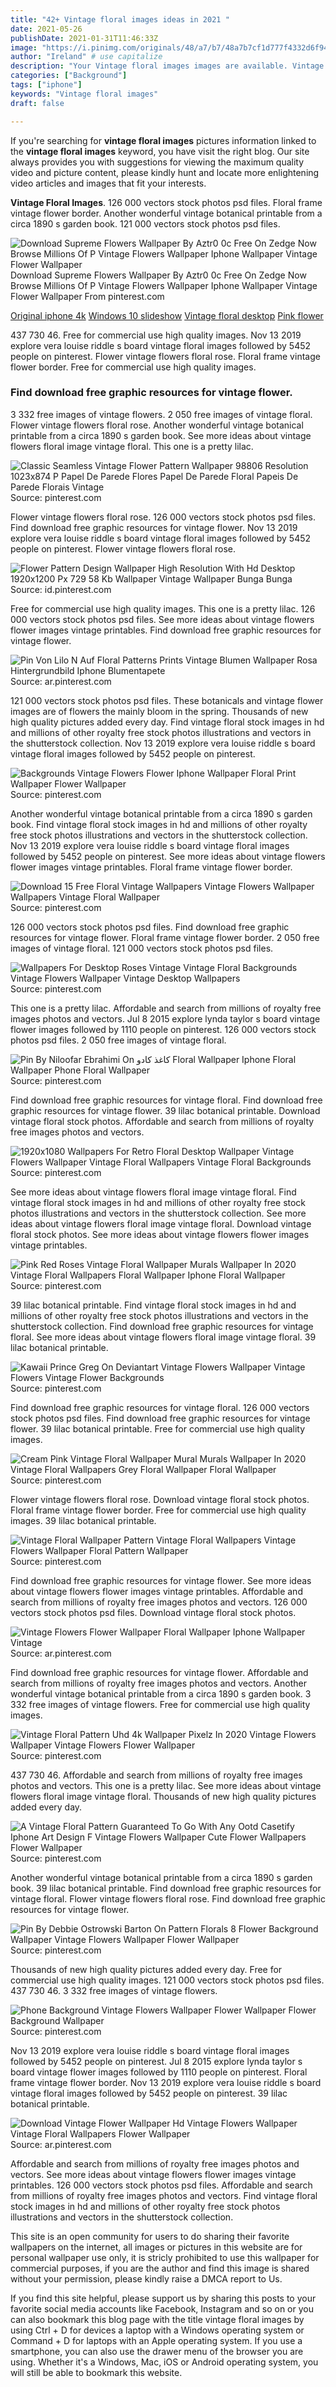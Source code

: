 ```yaml
---
title: "42+ Vintage floral images ideas in 2021 "
date: 2021-05-26
publishDate: 2021-01-31T11:46:33Z
image: "https://i.pinimg.com/originals/48/a7/b7/48a7b7cf1d777f4332d6f946d3473fb1.jpg"
author: "Ireland" # use capitalize
description: "Your Vintage floral images images are available. Vintage floral images are a topic that is being searched for and liked by netizens now. You can Get the Vintage floral images files here. Find and Download all free vectors."
categories: ["Background"]
tags: ["iphone"]
keywords: "Vintage floral images"
draft: false

---
```


If you're searching for **vintage floral images** pictures information linked to the **vintage floral images** keyword, you have visit the right  blog.  Our site always  provides you with  suggestions  for viewing  the maximum  quality video and picture  content, please kindly hunt and locate more enlightening video articles and images  that fit your interests.

**Vintage Floral Images**. 126 000 vectors stock photos psd files. Floral frame vintage flower border. Another wonderful vintage botanical printable from a circa 1890 s garden book. 121 000 vectors stock photos psd files.

![Download Supreme Flowers Wallpaper By Aztr0 0c Free On Zedge Now Browse Millions Of P Vintage Flowers Wallpaper Iphone Wallpaper Vintage Flower Wallpaper](https://i.pinimg.com/736x/3e/9d/a0/3e9da02b4b06f6d803e3d9f5f627659e.jpg "Download Supreme Flowers Wallpaper By Aztr0 0c Free On Zedge Now Browse Millions Of P Vintage Flowers Wallpaper Iphone Wallpaper Vintage Flower Wallpaper")
Download Supreme Flowers Wallpaper By Aztr0 0c Free On Zedge Now Browse Millions Of P Vintage Flowers Wallpaper Iphone Wallpaper Vintage Flower Wallpaper From pinterest.com

[Original iphone 4k](/original-iphone-4k/)
[Windows 10 slideshow](/windows-10-slideshow/)
[Vintage floral desktop](/vintage-floral-desktop/)
[Pink flower](/pink-flower/)

437 730 46. Free for commercial use high quality images. Nov 13 2019 explore vera louise riddle s board vintage floral images followed by 5452 people on pinterest. Flower vintage flowers floral rose. Floral frame vintage flower border. Free for commercial use high quality images.

### Find download free graphic resources for vintage flower.

3 332 free images of vintage flowers. 2 050 free images of vintage floral. Flower vintage flowers floral rose. Another wonderful vintage botanical printable from a circa 1890 s garden book. See more ideas about vintage flowers floral image vintage floral. This one is a pretty lilac.


![Classic Seamless Vintage Flower Pattern Wallpaper 98806 Resolution 1023x874 P Papel De Parede Flores Papel De Parede Floral Papeis De Parede Florais Vintage](https://i.pinimg.com/originals/0a/3b/96/0a3b96c6fe138e218f6ce90cd6a1ac85.jpg "Classic Seamless Vintage Flower Pattern Wallpaper 98806 Resolution 1023x874 P Papel De Parede Flores Papel De Parede Floral Papeis De Parede Florais Vintage")
Source: pinterest.com

Flower vintage flowers floral rose. 126 000 vectors stock photos psd files. Find download free graphic resources for vintage flower. Nov 13 2019 explore vera louise riddle s board vintage floral images followed by 5452 people on pinterest. Flower vintage flowers floral rose.

![Flower Pattern Design Wallpaper High Resolution With Hd Desktop 1920x1200 Px 729 58 Kb Wallpaper Vintage Wallpaper Bunga Bunga](https://i.pinimg.com/originals/df/bc/1b/dfbc1b54d97039b02d8fd3c282931269.jpg "Flower Pattern Design Wallpaper High Resolution With Hd Desktop 1920x1200 Px 729 58 Kb Wallpaper Vintage Wallpaper Bunga Bunga")
Source: id.pinterest.com

Free for commercial use high quality images. This one is a pretty lilac. 126 000 vectors stock photos psd files. See more ideas about vintage flowers flower images vintage printables. Find download free graphic resources for vintage flower.

![Pin Von Lilo N Auf Floral Patterns Prints Vintage Blumen Wallpaper Rosa Hintergrundbild Iphone Blumentapete](https://i.pinimg.com/originals/49/21/a8/4921a817d07b568703d95473d2ab2b93.jpg "Pin Von Lilo N Auf Floral Patterns Prints Vintage Blumen Wallpaper Rosa Hintergrundbild Iphone Blumentapete")
Source: ar.pinterest.com

121 000 vectors stock photos psd files. These botanicals and vintage flower images are of flowers the mainly bloom in the spring. Thousands of new high quality pictures added every day. Find vintage floral stock images in hd and millions of other royalty free stock photos illustrations and vectors in the shutterstock collection. Nov 13 2019 explore vera louise riddle s board vintage floral images followed by 5452 people on pinterest.

![Backgrounds Vintage Flowers Flower Iphone Wallpaper Floral Print Wallpaper Flower Wallpaper](https://i.pinimg.com/originals/74/a0/58/74a058aee4e21e4bd7848b7038589986.jpg "Backgrounds Vintage Flowers Flower Iphone Wallpaper Floral Print Wallpaper Flower Wallpaper")
Source: pinterest.com

Another wonderful vintage botanical printable from a circa 1890 s garden book. Find vintage floral stock images in hd and millions of other royalty free stock photos illustrations and vectors in the shutterstock collection. Nov 13 2019 explore vera louise riddle s board vintage floral images followed by 5452 people on pinterest. See more ideas about vintage flowers flower images vintage printables. Floral frame vintage flower border.

![Download 15 Free Floral Vintage Wallpapers Vintage Flowers Wallpaper Wallpapers Vintage Floral Wallpaper](https://i.pinimg.com/originals/63/79/b7/6379b7082a33c310451fa4489519097f.jpg "Download 15 Free Floral Vintage Wallpapers Vintage Flowers Wallpaper Wallpapers Vintage Floral Wallpaper")
Source: pinterest.com

126 000 vectors stock photos psd files. Find download free graphic resources for vintage flower. Floral frame vintage flower border. 2 050 free images of vintage floral. 121 000 vectors stock photos psd files.

![Wallpapers For Desktop Roses Vintage Vintage Floral Backgrounds Vintage Flowers Wallpaper Vintage Desktop Wallpapers](https://i.pinimg.com/originals/16/7e/79/167e791030e847616ebc4852c3056ede.jpg "Wallpapers For Desktop Roses Vintage Vintage Floral Backgrounds Vintage Flowers Wallpaper Vintage Desktop Wallpapers")
Source: pinterest.com

This one is a pretty lilac. Affordable and search from millions of royalty free images photos and vectors. Jul 8 2015 explore lynda taylor s board vintage flower images followed by 1110 people on pinterest. 126 000 vectors stock photos psd files. 2 050 free images of vintage floral.

![Pin By Niloofar Ebrahimi On کاغذ کادو Floral Wallpaper Iphone Floral Wallpaper Phone Floral Wallpaper](https://i.pinimg.com/736x/4b/90/1b/4b901b903d7688a57dead8123974972e.jpg "Pin By Niloofar Ebrahimi On کاغذ کادو Floral Wallpaper Iphone Floral Wallpaper Phone Floral Wallpaper")
Source: pinterest.com

Find download free graphic resources for vintage floral. Find download free graphic resources for vintage flower. 39 lilac botanical printable. Download vintage floral stock photos. Affordable and search from millions of royalty free images photos and vectors.

![1920x1080 Wallpapers For Retro Floral Desktop Wallpaper Vintage Flowers Wallpaper Vintage Floral Wallpapers Vintage Floral Backgrounds](https://i.pinimg.com/originals/ab/84/81/ab8481704ff15fbe3469bc834d5d0293.jpg "1920x1080 Wallpapers For Retro Floral Desktop Wallpaper Vintage Flowers Wallpaper Vintage Floral Wallpapers Vintage Floral Backgrounds")
Source: pinterest.com

See more ideas about vintage flowers floral image vintage floral. Find vintage floral stock images in hd and millions of other royalty free stock photos illustrations and vectors in the shutterstock collection. See more ideas about vintage flowers floral image vintage floral. Download vintage floral stock photos. See more ideas about vintage flowers flower images vintage printables.

![Pink Red Roses Vintage Floral Wallpaper Murals Wallpaper In 2020 Vintage Floral Wallpapers Floral Wallpaper Iphone Floral Wallpaper](https://i.pinimg.com/originals/f9/51/cd/f951cd172ca7c11c99cef36c1e92ab3a.jpg "Pink Red Roses Vintage Floral Wallpaper Murals Wallpaper In 2020 Vintage Floral Wallpapers Floral Wallpaper Iphone Floral Wallpaper")
Source: pinterest.com

39 lilac botanical printable. Find vintage floral stock images in hd and millions of other royalty free stock photos illustrations and vectors in the shutterstock collection. Find download free graphic resources for vintage floral. See more ideas about vintage flowers floral image vintage floral. 39 lilac botanical printable.

![Kawaii Prince Greg On Deviantart Vintage Flowers Wallpaper Vintage Flowers Vintage Flower Backgrounds](https://i.pinimg.com/originals/5e/bb/c7/5ebbc7e552c04695ac7b36f8cb5a7835.jpg "Kawaii Prince Greg On Deviantart Vintage Flowers Wallpaper Vintage Flowers Vintage Flower Backgrounds")
Source: pinterest.com

Find download free graphic resources for vintage floral. 126 000 vectors stock photos psd files. Find download free graphic resources for vintage flower. 39 lilac botanical printable. Free for commercial use high quality images.

![Cream Pink Vintage Floral Wallpaper Mural Murals Wallpaper In 2020 Vintage Floral Wallpapers Grey Floral Wallpaper Floral Wallpaper](https://i.pinimg.com/originals/7c/b8/87/7cb8870bb55acd54068739ab8e39c46c.jpg "Cream Pink Vintage Floral Wallpaper Mural Murals Wallpaper In 2020 Vintage Floral Wallpapers Grey Floral Wallpaper Floral Wallpaper")
Source: pinterest.com

Flower vintage flowers floral rose. Download vintage floral stock photos. Floral frame vintage flower border. Free for commercial use high quality images. 39 lilac botanical printable.

![Vintage Floral Wallpaper Pattern Vintage Floral Wallpapers Vintage Flowers Wallpaper Floral Pattern Wallpaper](https://i.pinimg.com/originals/23/7d/5b/237d5b9690dd05c6d0db5254d637393e.jpg "Vintage Floral Wallpaper Pattern Vintage Floral Wallpapers Vintage Flowers Wallpaper Floral Pattern Wallpaper")
Source: pinterest.com

Find download free graphic resources for vintage flower. See more ideas about vintage flowers flower images vintage printables. Affordable and search from millions of royalty free images photos and vectors. 126 000 vectors stock photos psd files. Download vintage floral stock photos.

![Vintage Flowers Flower Wallpaper Floral Wallpaper Iphone Wallpaper Vintage](https://i.pinimg.com/originals/fc/28/65/fc2865764094e75d00c6190728c4c64c.png "Vintage Flowers Flower Wallpaper Floral Wallpaper Iphone Wallpaper Vintage")
Source: ar.pinterest.com

Find download free graphic resources for vintage flower. Affordable and search from millions of royalty free images photos and vectors. Another wonderful vintage botanical printable from a circa 1890 s garden book. 3 332 free images of vintage flowers. Free for commercial use high quality images.

![Vintage Floral Pattern Uhd 4k Wallpaper Pixelz In 2020 Vintage Flowers Wallpaper Vintage Flowers Flower Wallpaper](https://i.pinimg.com/originals/a0/35/a6/a035a6ed6b0094ac31ded2057d05be60.jpg "Vintage Floral Pattern Uhd 4k Wallpaper Pixelz In 2020 Vintage Flowers Wallpaper Vintage Flowers Flower Wallpaper")
Source: pinterest.com

437 730 46. Affordable and search from millions of royalty free images photos and vectors. This one is a pretty lilac. See more ideas about vintage flowers floral image vintage floral. Thousands of new high quality pictures added every day.

![A Vintage Floral Pattern Guaranteed To Go With Any Ootd Casetify Iphone Art Design F Vintage Flowers Wallpaper Cute Flower Wallpapers Flower Wallpaper](https://i.pinimg.com/originals/1c/fd/4b/1cfd4bf5d9f586df3abb6ab037862131.png "A Vintage Floral Pattern Guaranteed To Go With Any Ootd Casetify Iphone Art Design F Vintage Flowers Wallpaper Cute Flower Wallpapers Flower Wallpaper")
Source: pinterest.com

Another wonderful vintage botanical printable from a circa 1890 s garden book. 39 lilac botanical printable. Find download free graphic resources for vintage floral. Flower vintage flowers floral rose. Find download free graphic resources for vintage flower.

![Pin By Debbie Ostrowski Barton On Pattern Florals 8 Flower Background Wallpaper Vintage Flowers Wallpaper Flower Wallpaper](https://i.pinimg.com/originals/78/c5/a0/78c5a0c2a68790a01f943ba0fce9355b.jpg "Pin By Debbie Ostrowski Barton On Pattern Florals 8 Flower Background Wallpaper Vintage Flowers Wallpaper Flower Wallpaper")
Source: pinterest.com

Thousands of new high quality pictures added every day. Free for commercial use high quality images. 121 000 vectors stock photos psd files. 437 730 46. 3 332 free images of vintage flowers.

![Phone Background Vintage Flowers Wallpaper Flower Wallpaper Flower Background Wallpaper](https://i.pinimg.com/originals/9b/57/9c/9b579cbe58f23bccf94af8d4cb3009b6.png "Phone Background Vintage Flowers Wallpaper Flower Wallpaper Flower Background Wallpaper")
Source: pinterest.com

Nov 13 2019 explore vera louise riddle s board vintage floral images followed by 5452 people on pinterest. Jul 8 2015 explore lynda taylor s board vintage flower images followed by 1110 people on pinterest. Floral frame vintage flower border. Nov 13 2019 explore vera louise riddle s board vintage floral images followed by 5452 people on pinterest. 39 lilac botanical printable.

![Download Vintage Flower Wallpaper Hd Vintage Flowers Wallpaper Vintage Floral Wallpapers Flower Wallpaper](https://i.pinimg.com/originals/48/a7/b7/48a7b7cf1d777f4332d6f946d3473fb1.jpg "Download Vintage Flower Wallpaper Hd Vintage Flowers Wallpaper Vintage Floral Wallpapers Flower Wallpaper")
Source: ar.pinterest.com

Affordable and search from millions of royalty free images photos and vectors. See more ideas about vintage flowers flower images vintage printables. 126 000 vectors stock photos psd files. Affordable and search from millions of royalty free images photos and vectors. Find vintage floral stock images in hd and millions of other royalty free stock photos illustrations and vectors in the shutterstock collection.

This site is an open community for users to do sharing their favorite wallpapers on the internet, all images or pictures in this website are for personal wallpaper use only, it is stricly prohibited to use this wallpaper for commercial purposes, if you are the author and find this image is shared without your permission, please kindly raise a DMCA report to Us.

If you find this site helpful, please support us by sharing this posts to your favorite social media accounts like Facebook, Instagram and so on or you can also bookmark this blog page with the title vintage floral images by using Ctrl + D for devices a laptop with a Windows operating system or Command + D for laptops with an Apple operating system. If you use a smartphone, you can also use the drawer menu of the browser you are using. Whether it's a Windows, Mac, iOS or Android operating system, you will still be able to bookmark this website.
